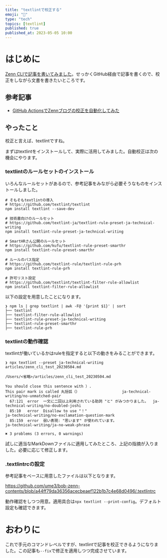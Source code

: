 ```yaml
---
title: "textlintで校正する"
emoji: "📝"
type: "tech"
topics: [textlint]
published: true
published_at: 2023-05-05 10:00
---
```


# はじめに
[Zenn CLIで記事を書いてみました](https://zenn.dev/b0b/articles/zenn_cli_test_20230504)。せっかくGitHub経由で記事を書くので、校正をしながら文書を書きたいところです。

## 参考記事
- [GitHub ActionsでZennブログの校正を自動化してみた](https://zenn.dev/yuta28/articles/blog-lint-ci-reviewdog)

## やったこと
校正と言えば、textlintですね。

まずはtextlintをインストールして、実際に活用してみました。自動校正は次の機会にやります。

### textlintのルールセットのインストール
いろんなルールセットがあるので、参考記事をみながら必要そうなものをインストールしました。

```
# そもそもtextlintの導入
# https://github.com/textlint/textlint
npm install textlint --save-dev

# 技術書向けのルールセット
# https://github.com/textlint-ja/textlint-rule-preset-ja-technical-writing
npm install textlint-rule-preset-ja-technical-writing

# SmartHRさん公開のルールセット
# https://github.com/kufu/textlint-rule-preset-smarthr
npm install textlint-rule-preset-smarthr

# ルールのパス指定
# https://github.com/textlint-rule/textlint-rule-prh
npm install textlint-rule-prh

# 許可リスト設定
# https://github.com/textlint/textlint-filter-rule-allowlist
npm install textlint-filter-rule-allowlist
```

以下の設定を用意したことになります。
```
❯ npm ls | grep textlint | awk -F@ '{print $1}' | sort
├── textlint
├── textlint-filter-rule-allowlist
├── textlint-rule-preset-ja-technical-writing
├── textlint-rule-preset-smarthr
├── textlint-rule-prh
```
### textlintの動作確認
textlintが働いているかはruleを指定すると以下の動きをみることができます。

```
❯ npx textlint --preset ja-technical-writing articles/zenn_cli_test_20230504.md

/Users/<省略>/articles/zenn_cli_test_20230504.md

You should close this sentence with ）.
This pair mark is called 丸括弧（）                   ja-technical-writing/no-unmatched-pair
  67:121  error  一文に二回以上利用されている助詞 "と" がみつかりました。  ja-technical-writing/no-doubled-joshi
  85:10   error  Disallow to use "！"                                      ja-technical-writing/no-exclamation-question-mark
  85:159  error  弱い表現: "思います" が使われています。                   ja-technical-writing/ja-no-weak-phrase

✖ 3 problems (3 errors, 0 warnings)
```

試しに適当なMarkDownファイルに適用してみたところ、上記の指摘が入りました。必要に応じて修正します。

### .textlintrcの設定
参考記事をベースに用意したファイルは以下となります。

https://github.com/ume3/bob-zenn-contents/blob/a44ff79da36356acecbeaef122b1b7c4e68d0496/.textlintrc

動作確認をしつつ用意。適用具合は`npx textlint --print-config`。デフォルト設定も確認できます。

# おわりに
これで手元のコマンドレベルですが、textlintで記事を校正できるようになりました。この記事も`--fix`で修正を適用しつつ完成させています。
